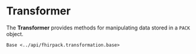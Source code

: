 # Transformer

The **Transformer** provides methods for manipulating data stored in a `PACK` object.

```{toctree}
Base <../api/fhirpack.transformation.base>
```